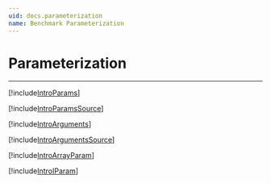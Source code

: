 ```yaml
---
uid: docs.parameterization
name: Benchmark Parameterization
---
```


# Parameterization

---

[!include[IntroParams](../samples/IntroParams.md)]

[!include[IntroParamsSource](../samples/IntroParamsSource.md)]

[!include[IntroArguments](../samples/IntroArguments.md)]

[!include[IntroArgumentsSource](../samples/IntroArgumentsSource.md)]

[!include[IntroArrayParam](../samples/IntroArrayParam.md)]

[!include[IntroIParam](../samples/IntroIParam.md)]